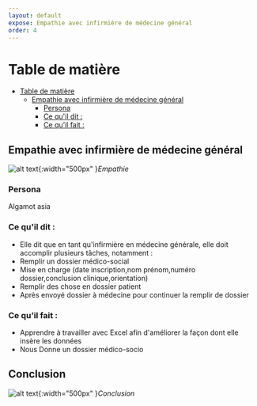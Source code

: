 ```yaml
---
layout: default
expose: Empathie avec infirmière de médecine général 
order: 4
---
```


# Table de matière
- [Table de matière]()
    - [Empathie avec infirmière de médecine général](#empathie-avec-infirmière-de-médecine-général)
      - [Persona](#persona)
      - [Ce qu'il dit :](#ce-quil-dit-)
      - [Ce qu’il fait :](#ce-quil-fait-)
<!-- new slide -->

## Empathie avec infirmière de médecine général 

![alt text]({{site.baseurl}}/pole-médicale/images/médecin-générale.png){:width="500px" }*Empathie*

<!-- note -->

### Persona

Algamot asia

### Ce qu'il dit : 
- Elle dit que en tant qu'infirmière en médecine générale, elle doit accomplir plusieurs tâches,  notamment : 
- Remplir un dossier médico-social 
- Mise en charge (date inscription,nom prénom,numéro dossier,conclusion clinique,orientation)
- Remplir des chose en dossier patient
- Après envoyé dossier à médecine pour continuer la remplir de dossier

### Ce qu’il fait :
- Apprendre à travailler avec Excel afin d'améliorer la façon dont elle insère les données
- Nous Donne un dossier médico-socio 

<!-- new slide -->

## Conclusion

![alt text](./images/conclusion.jpg){:width="500px" }*Conclusion*

